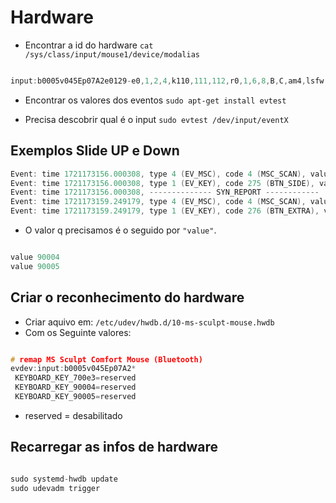 # Hardware

- Encontrar a id do hardware
`cat /sys/class/input/mouse1/device/modalias`

```c

input:b0005v045Ep07A2e0129-e0,1,2,4,k110,111,112,r0,1,6,8,B,C,am4,lsfw
```

- Encontrar os valores dos eventos
`sudo apt-get install evtest`

- Precisa descobrir qual é o input
`sudo evtest /dev/input/eventX`

## Exemplos Slide UP e Down

```c
Event: time 1721173156.000308, type 4 (EV_MSC), code 4 (MSC_SCAN), value 90004
Event: time 1721173156.000308, type 1 (EV_KEY), code 275 (BTN_SIDE), value 0
Event: time 1721173156.000308, -------------- SYN_REPORT ------------
Event: time 1721173159.249179, type 4 (EV_MSC), code 4 (MSC_SCAN), value 90005
Event: time 1721173159.249179, type 1 (EV_KEY), code 276 (BTN_EXTRA), value 1

```

- O valor q precisamos é o seguido por `"value"`.

```c

value 90004
value 90005

```

## Criar o reconhecimento do hardware

- Criar aquivo em:  `/etc/udev/hwdb.d/10-ms-sculpt-mouse.hwdb`
- Com os Seguinte valores:

```c

# remap MS Sculpt Comfort Mouse (Bluetooth)
evdev:input:b0005v045Ep07A2*
 KEYBOARD_KEY_700e3=reserved
 KEYBOARD_KEY_90004=reserved
 KEYBOARD_KEY_90005=reserved

```

- reserved = desabilitado

## Recarregar as infos de hardware

```c

sudo systemd-hwdb update
sudo udevadm trigger

```
